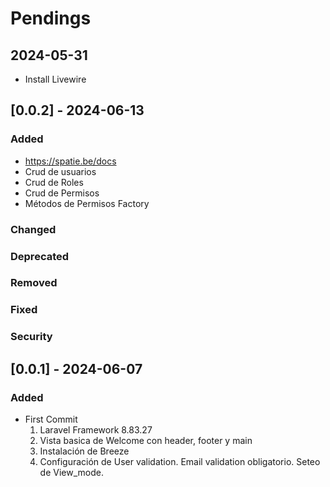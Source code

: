 # Pendings

## 2024-05-31
- Install Livewire

## [0.0.2] - 2024-06-13
### Added 
- https://spatie.be/docs 
- Crud de usuarios 
- Crud de Roles 
- Crud de Permisos 
- Métodos de Permisos Factory 
### Changed
### Deprecated
### Removed
### Fixed
### Security

## [0.0.1] - 2024-06-07
### Added
- First Commit
    1. Laravel Framework 8.83.27
    2. Vista basica de Welcome con header, footer y main
    3. Instalación de Breeze
    4. Configuración de User validation. Email validation obligatorio. Seteo de View_mode.